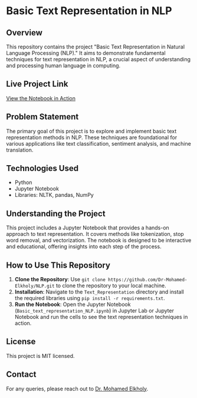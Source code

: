 
# Basic Text Representation in NLP

## Overview
This repository contains the project "Basic Text Representation in Natural Language Processing (NLP)." It aims to demonstrate fundamental techniques for text representation in NLP, a crucial aspect of understanding and processing human language in computing.

## Live Project Link
[View the Notebook in Action](https://github.com/Dr-Mohamed-Elkholy/Machine-Learning-Projects/blob/main/NLP/Text_Representation/Basic_text_representation_NLP.ipynb)

## Problem Statement
The primary goal of this project is to explore and implement basic text representation methods in NLP. These techniques are foundational for various applications like text classification, sentiment analysis, and machine translation.

## Technologies Used
- Python
- Jupyter Notebook
- Libraries: NLTK, pandas, NumPy

## Understanding the Project
This project includes a Jupyter Notebook that provides a hands-on approach to text representation. It covers methods like tokenization, stop word removal, and vectorization. The notebook is designed to be interactive and educational, offering insights into each step of the process.

## How to Use This Repository
1. **Clone the Repository**: Use `git clone https://github.com/Dr-Mohamed-Elkholy/NLP.git` to clone the repository to your local machine.
2. **Installation**: Navigate to the `Text_Representation` directory and install the required libraries using `pip install -r requirements.txt`.
3. **Run the Notebook**: Open the Jupyter Notebook (`Basic_text_representation_NLP.ipynb`) in Jupyter Lab or Jupyter Notebook and run the cells to see the text representation techniques in action.

## License
This project is MIT licensed.

## Contact
For any queries, please reach out to [Dr. Mohamed Elkholy](mohamedkholyios@icloud.com).
